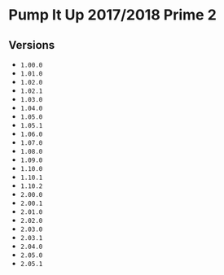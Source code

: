 # Pump It Up 2017/2018 Prime 2

## Versions

* `1.00.0`
* `1.01.0`
* `1.02.0`
* `1.02.1`
* `1.03.0`
* `1.04.0`
* `1.05.0`
* `1.05.1`
* `1.06.0`
* `1.07.0`
* `1.08.0`
* `1.09.0`
* `1.10.0`
* `1.10.1`
* `1.10.2`
* `2.00.0`
* `2.00.1`
* `2.01.0`
* `2.02.0`
* `2.03.0`
* `2.03.1`
* `2.04.0`
* `2.05.0`
* `2.05.1`
